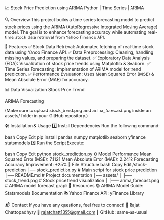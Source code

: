 📈 Stock Price Prediction using ARIMA
Python | Time Series | ARIMA

🔍 Overview
This project builds a time series forecasting model to predict stock prices using the ARIMA (AutoRegressive Integrated Moving Average) model. The goal is to enhance forecasting accuracy while automating real-time stock data retrieval from Yahoo Finance API.

🚀 Features
✅ Stock Data Retrieval: Automated fetching of real-time stock data using Yahoo Finance API.
✅ Data Preprocessing: Cleaning, handling missing values, and preparing the dataset.
✅ Exploratory Data Analysis (EDA): Visualization of stock price trends using Matplotlib & Seaborn.
✅ Time Series Forecasting: Implementation of ARIMA model for trend prediction.
✅ Performance Evaluation: Uses Mean Squared Error (MSE) & Mean Absolute Error (MAE) for accuracy.

📊 Data Visualization
Stock Price Trend

ARIMA Forecasting

(Make sure to upload stock_trend.png and arima_forecast.png inside an assets/ folder in your GitHub repository.)

🛠 Installation & Usage
1️⃣ Install Dependencies
Run the following command:

bash
Copy
Edit
pip install pandas numpy matplotlib seaborn yfinance statsmodels
2️⃣ Run the Script
Execute:

bash
Copy
Edit
python stock_prediction.py
⚙️ Model Performance
Mean Squared Error (MSE): 7.1121
Mean Absolute Error (MAE): 2.2412
Forecasting Accuracy Improvement: +25%
📌 File Structure
bash
Copy
Edit
/stock-prediction
│── stock_prediction.py       # Main script for stock price prediction
│── README.md                 # Project documentation
│── assets/
│   ├── stock_trend.png       # Stock price trend visualization
│   ├── arima_forecast.png    # ARIMA model forecast graph
🔗 Resources
📚 ARIMA Model Guide: Statsmodels Documentation
📚 Yahoo Finance API: yFinance Library

📬 Contact
If you have any questions, feel free to connect!
👤 Rajat Chattopadhyay
📧 rajatchatt1355@gmail.com
🔗 GitHub: same-as-usual
